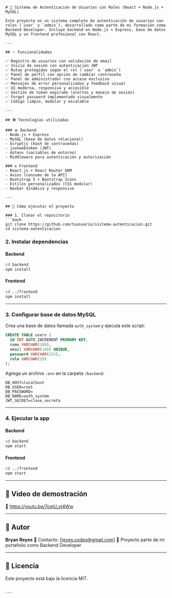 ````
# 🔐 Sistema de Autenticación de Usuarios con Roles (React + Node.js + MySQL)

Este proyecto es un sistema completo de autenticación de usuarios con roles (`user` y `admin`), desarrollado como parte de mi formación como Backend Developer. Incluye backend en Node.js + Express, base de datos MySQL y un frontend profesional con React.

---

## ✨ Funcionalidades

✅ Registro de usuarios con validación de email  
✅ Inicio de sesión con autenticación JWT  
✅ Rutas protegidas según el rol (`user` o `admin`)  
✅ Panel de perfil con opción de cambiar contraseña  
✅ Panel de administrador con acceso exclusivo  
✅ Mensajes de error personalizados y feedback visual  
✅ UI moderna, responsiva y accesible  
✅ Gestión de token expirado (alertas y manejo de sesión)  
✅ Forgot password implementado visualmente  
✅ Código limpio, modular y escalable

---

## 🛠️ Tecnologías utilizadas

### 🔙 Backend
- Node.js + Express
- MySQL (base de datos relacional)
- bcryptjs (hash de contraseñas)
- jsonwebtoken (JWT)
- dotenv (variables de entorno)
- Middleware para autenticación y autorización

### 🔛 Frontend
- React.js + React Router DOM
- Axios (consumo de la API)
- Bootstrap 5 + Bootstrap Icons
- Estilos personalizados (CSS modular)
- Navbar dinámica y responsive

---

## 🧪 Cómo ejecutar el proyecto

### 1. Clonar el repositorio
```bash
git clone https://github.com/tuusuario/sistema-autenticacion.git
cd sistema-autenticacion
````

### 2. Instalar dependencias

#### Backend

```bash
cd backend
npm install
```

#### Frontend

```bash
cd ../frontend
npm install
```

---

### 3. Configurar base de datos MySQL

Crea una base de datos llamada `auth_system` y ejecuta este script:

```sql
CREATE TABLE users (
  id INT AUTO_INCREMENT PRIMARY KEY,
  name VARCHAR(100),
  email VARCHAR(100) UNIQUE,
  password VARCHAR(255),
  role VARCHAR(20)
);
```

Agrega un archivo `.env` en la carpeta `/backend`:

```env
DB_HOST=localhost
DB_USER=root
DB_PASSWORD=
DB_NAME=auth_system
JWT_SECRET=clave_secreta
```

---

### 4. Ejecutar la app

#### Backend

```bash
cd backend
npm start
```

#### Frontend

```bash
cd ../frontend
npm start
```

---

## 🎥 Video de demostración

🔗 https://youtu.be/7ceiU_yt4Ww

---

## 👤 Autor

**Bryan Reyes**
📧 Contacto: [reyes.codes@gmail.com]
📌 Proyecto parte de mi portafolio como Backend Developer

---

## 📄 Licencia

Este proyecto está bajo la licencia MIT.

```

---
